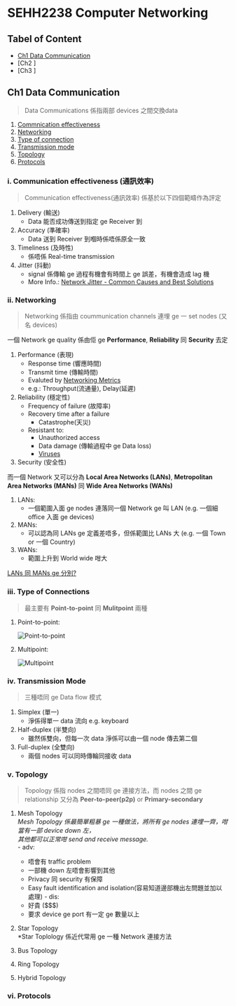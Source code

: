 # SEHH2238 Computer Networking
  
  
## Tabel of Content
- [Ch1 Data Communication](https://github.com/JackTheCoconut/Notebook/blob/main/HKCC/Year2/Sem2/SEHH2238_ComuterNetworking.md#ch1-data-communication)
- [Ch2 ]
- [Ch3 ]
  
  
## Ch1 Data Communication
    
>Data Communications 係指兩部 devices 之間交換data 
  
  1. [Commnication effectiveness](https://github.com/JackTheCoconut/Notebook/edit/main/HKCC/Year2/Sem2/SEHH2238_ComuterNetworking.md#i-communication-effectiveness-%E9%80%9A%E8%A8%8A%E6%95%88%E7%8E%87)
  2. [Networking](https://github.com/JackTheCoconut/Notebook/edit/main/HKCC/Year2/Sem2/SEHH2238_ComuterNetworking.md#ii-networking)
  3. [Type of connection](https://github.com/JackTheCoconut/Notebook/edit/main/HKCC/Year2/Sem2/SEHH2238_ComuterNetworking.md#iii-type-of-connections)
  4. [Transmission mode](https://github.com/JackTheCoconut/Notebook/edit/main/HKCC/Year2/Sem2/SEHH2238_ComuterNetworking.md#iv-transmission-mode)
  5. [Topology](https://github.com/JackTheCoconut/Notebook/edit/main/HKCC/Year2/Sem2/SEHH2238_ComuterNetworking.md#v-topology)
  6. [Protocols](https://github.com/JackTheCoconut/Notebook/edit/main/HKCC/Year2/Sem2/SEHH2238_ComuterNetworking.md#vi-protocols)

    
### i. Communication effectiveness (通訊效率)    
  >Communication effectiveness(通訊效率) 係基於以下四個範疇作為評定
  1. Delivery (輸送)
      - Data 能否成功傳送到指定 ge Receiver 到
  2. Accuracy (準確率)
      - Data 送到 Receiver 到嗰時係唔係原全一致
  3. Timeliness (及時性)
      - 係唔係 Real-time transmission 
  4. Jitter (抖動)
      - signal 係傳輸 ge 過程有機會有時間上 ge 誤差，有機會造成 lag 機
      - More Info.: [Network Jitter - Common Causes and Best Solutions](https://www.ir.com/guides/what-is-network-jitter)


### ii. Networking 
  >Networking 係指由 coummunication channels 連埋 ge 一 set nodes (又名 devices)
 
  一個 Network ge quality 係由佢 ge **Performance**, **Reliability** 同 **Security** 去定
  
  1. Performance (表現)
      - Response time (響應時間)
      - Transmit time (傳輸時間)
      - Evaluted by [Networking Metrics](https://www.perfsonar.net/resources_metrics.html) 
      - e.g.: Throughput(流通量), Delay(延遲)
  2. Reliability (穩定性)
      - Frequency of failure (故障率)
      - Recovery time after a failure
          - Catastrophe(天災)
      - Resistant to:
          - Unauthorized access
          - Data damage (傳輸過程中 ge Data loss)
          - [Viruses](https://www.websecurity.digicert.com/zh/hk/security-topics/what-are-malware-viruses-spyware-and-cookies-and-what-differentiates-them)
  3. Security  (安全性)
      
  而一個 Network 又可以分為 **Local Area Networks (LANs)**, **Metropolitan Area Networks (MANs)** 同 **Wide Area Networks (WANs)**
  
  1. LANs:
      - 一個範圍入面 ge nodes 連落同一個 Network ge 叫 LAN (e.g. 一個細 office 入面 ge devices)
  2. MANs:
      - 可以認為同 LANs ge 定義差唔多，但係範圍比 LANs 大 (e.g. 一個 Town or 一個 Country)
  3. WANs:
      - 範圍上升到 World wide 咁大 

[LANs 同 MANs ge 分別?](https://www.geeksforgeeks.org/difference-between-lan-and-man/)  
   
### iii. Type of Connections
  >最主要有 **Point-to-point** 同 **Mulitpoint** 兩種

1. Point-to-point:
    
    ![Point-to-point](https://cdn.discordapp.com/attachments/684958583367925771/948295753762238505/unknown.png "Point-to-point")

2. Multipoint:
    
    ![Multipoint](https://cdn.discordapp.com/attachments/684958583367925771/948296856243437648/unknown.png "Multipoint")


### iv. Transmission Mode
  >三種唔同 ge Data flow 模式

  1. Simplex (單一)
      - 淨係得單一 data 流向 e.g. keyboard
  2. Half-duplex (半雙向)
      - 雖然係雙向，但每一次 data 淨係可以由一個 node 傳去第二個
  3. Full-duplex (全雙向)
      - 兩個 nodes 可以同時傳輪同接收 data  

### v. Topology
  >Topology 係指 nodes 之間唔同 ge 連接方法，而 nodes 之間 ge relationship 又分為 **Peer-to-peer(p2p)** or **Primary-secondary**

  1. Mesh Topology  
  *Mesh Topology 係最簡單粗暴 ge 一種做法，將所有 ge nodes 連埋一齊，咁當有一部 device down 左，  
  其他都可以正常咁 send and receive message.*  
    - adv:
      - 唔會有 traffic problem
      - 一部機 down 左唔會影響到其他
      - Privacy 同 security 有保障
      - Easy fault identification and isolation(容易知道邊部機出左問題並加以處理)
    - dis:
      - 好貴 ($$$)
      - 要求 device ge port 有一定 ge 數量以上  
  2. Star Topology  
  *Star Toplology 係近代常用 ge 一種 Network 連接方法
      
  3. Bus Topology
  4. Ring Topology
  5. Hybrid Topology
  
### vi. Protocols
